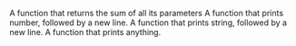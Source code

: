 A function that returns the sum of all its parameters
A function that prints number, followed by a new line.
A function that prints string, followed by a new line.
A function that prints anything.
